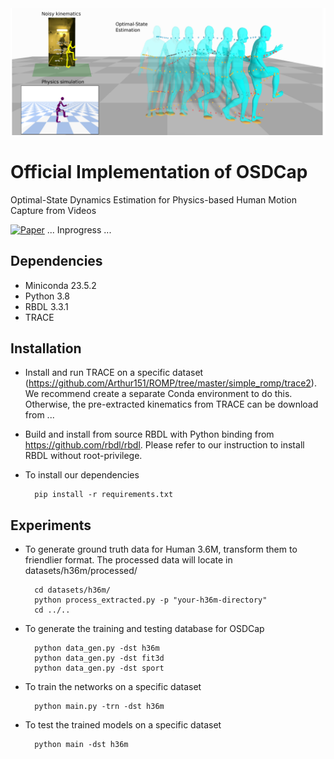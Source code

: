 
<div align="center">
<img src="Figures/Teaser.png" width="1000" alt="logo"/>
</div>

# Official Implementation of OSDCap

Optimal-State Dynamics Estimation for Physics-based Human Motion Capture from Videos

[![Paper](https://img.shields.io/badge/arXiv-2410.07795-red)](https://arxiv.org/abs/2410.07795)
... Inprogress ...

## Dependencies

- Miniconda 23.5.2
- Python 3.8
- RBDL 3.3.1
- TRACE 

## Installation

- Install and run TRACE on a specific dataset (https://github.com/Arthur151/ROMP/tree/master/simple_romp/trace2). We recommend create a separate Conda environment to do this. Otherwise, the pre-extracted kinematics from TRACE can be download from ...

- Build and install from source RBDL with Python binding from https://github.com/rbdl/rbdl. Please refer to our instruction to install RBDL without root-privilege. 

- To install our dependencies

        pip install -r requirements.txt

## Experiments

- To generate ground truth data for Human 3.6M, transform them to friendlier format. The processed data will locate in datasets/h36m/processed/

        cd datasets/h36m/
        python process_extracted.py -p "your-h36m-directory"
        cd ../..

- To generate the training and testing database for OSDCap

        python data_gen.py -dst h36m
        python data_gen.py -dst fit3d
        python data_gen.py -dst sport

- To train the networks on a specific dataset

        python main.py -trn -dst h36m

- To test the trained models on a specific dataset

        python main -dst h36m





